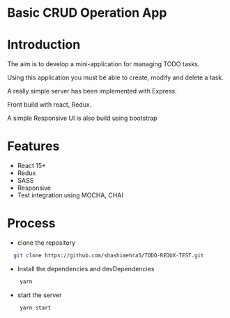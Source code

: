 # Basic CRUD Operation App


# Introduction

The aim is to develop a mini-application for managing TODO tasks.

Using this application you must be able to create, modify and delete a task.

A really simple server has been implemented with Express.

Front build with react, Redux.

A simple Responsive UI is also build using bootstrap


# Features

* React 15+
* Redux 
* SASS
* Responsive
* Test integration using MOCHA, CHAI


# Process

- clone the repository
```sh
  git clone https://github.com/shashimehra5/TODO-REDUX-TEST.git
```
- Install the dependencies and devDependencies
```sh
    yarn
```
- start the server
```sh
    yarn start
```

